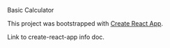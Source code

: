 Basic Calculator

This project was bootstrapped with [Create React App](https://github.com/facebookincubator/create-react-app).

Link to create-react-app info doc.
